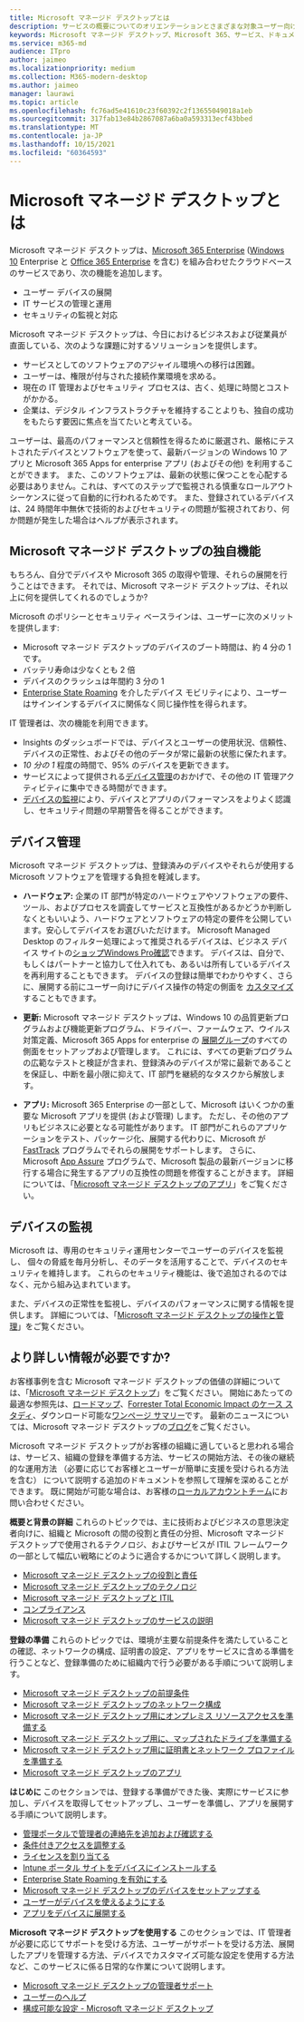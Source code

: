 ```yaml
---
title: Microsoft マネージド デスクトップとは
description: サービスの概要についてのオリエンテーションとさまざまな対象ユーザー向けの記事のショートカット
keywords: Microsoft マネージド デスクトップ、Microsoft 365、サービス、ドキュメント
ms.service: m365-md
audience: ITpro
author: jaimeo
ms.localizationpriority: medium
ms.collection: M365-modern-desktop
ms.author: jaimeo
manager: laurawi
ms.topic: article
ms.openlocfilehash: fc76ad5e41610c23f60392c2f13655049018a1eb
ms.sourcegitcommit: 317fab13e84b2867087a6ba0a593313ecf43bbed
ms.translationtype: MT
ms.contentlocale: ja-JP
ms.lasthandoff: 10/15/2021
ms.locfileid: "60364593"
---
```

# <a name="what-is-microsoft-managed-desktop"></a>Microsoft マネージド デスクトップとは


Microsoft マネージド デスクトップは、[Microsoft 365 Enterprise](../../enterprise/microsoft-365-overview.md) ([Windows 10](/windows/windows-10/) Enterprise と [Office 365 Enterprise](https://www.microsoft.com/microsoft-365/business/compare-more-office-365-for-business-plans) を含む) を組み合わせたクラウドベースのサービスであり、次の機能を追加します。

- ユーザー デバイスの展開
- IT サービスの管理と運用
- セキュリティの監視と対応

Microsoft マネージド デスクトップは、今日におけるビジネスおよび従業員が直面している、次のような課題に対するソリューションを提供します。
- サービスとしてのソフトウェアのアジャイル環境への移行は困難。
- ユーザーは、権限が付与された接続作業環境を求める。
- 現在の IT 管理およびセキュリティ プロセスは、古く、処理に時間とコストがかかる。
- 企業は、デジタル インフラストラクチャを維持することよりも、独自の成功をもたらす要因に焦点を当てたいと考えている。

ユーザーは、最高のパフォーマンスと信頼性を得るために厳選され、厳格にテストされたデバイスとソフトウェアを使って、最新バージョンの Windows 10 アプリと Microsoft 365 Apps for enterprise アプリ (およびその他) を利用することができます。 また、このソフトウェアは、最新の状態に保つことを心配する必要はありません。これは、すべてのステップで監視される慎重なロールアウト シーケンスに従って自動的に行われるためです。 また、登録されているデバイスは、24 時間年中無休で技術的およびセキュリティの問題が監視されており、何か問題が発生した場合はヘルプが表示されます。


## <a name="unique-to-microsoft-managed-desktop"></a>Microsoft マネージド デスクトップの独自機能

もちろん、自分でデバイスや Microsoft 365 の取得や管理、それらの展開を行うことはできます。 それでは、Microsoft マネージド デスクトップは、それ以上に何を提供してくれるのでしょうか?

Microsoft のポリシーとセキュリティ ベースラインは、ユーザーに次のメリットを提供します:

- Microsoft マネージド デスクトップのデバイスのブート時間は、約 4 分の 1です。
- バッテリ寿命は少なくとも 2 倍
- デバイスのクラッシュは年間約 3 分の 1
- [Enterprise State Roaming](/azure/active-directory/devices/enterprise-state-roaming-overview) を介したデバイス モビリティにより、ユーザーはサインインするデバイスに関係なく同じ操作性を得られます。

IT 管理者は、次の機能を利用できます。

- Insights のダッシュボードでは、デバイスとユーザーの使用状況、信頼性、デバイスの正常性、およびその他のデータが常に最新の状態に保たれます。
- *10 分の 1* 程度の時間で、95% のデバイスを更新できます。
- サービスによって提供される[デバイス管理](#device-management)のおかげで、その他の IT 管理アクティビティに集中できる時間ができます。 
- [デバイスの監視](#device-monitoring)により、デバイスとアプリのパフォーマンスをよりよく認識し、セキュリティ問題の早期警告を得ることができます。

## <a name="device-management"></a>デバイス管理
Microsoft マネージド デスクトップは、登録済みのデバイスやそれらが使用する Microsoft ソフトウェアを管理する負担を軽減します。

- **ハードウェア:** 企業の IT 部門が特定のハードウェアやソフトウェアの要件、ツール、およびプロセスを調査してサービスと互換性があるかどうか判断しなくともいいよう、ハードウェアとソフトウェアの特定の要件を公開しています。安心してデバイスをお選びいただけます。 Microsoft Managed Desktop のフィルター処理によって推奨されるデバイスは、ビジネス デバイス サイトの[ショップWindows Pro確認](https://www.microsoft.com/windows/business/devices)できます。 デバイスは、自分で、もしくはパートナーと協力して仕入れても、あるいは所有しているデバイスを再利用することもできます。 デバイスの登録は簡単でわかりやすく、さらに、展開する前にユーザー向けにデバイス操作の特定の側面を [カスタマイズ](../working-with-managed-desktop/config-setting-overview.md) することもできます。

- **更新:** Microsoft マネージド デスクトップは、Windows 10 の品質更新プログラムおよび機能更新プログラム、ドライバー、ファームウェア、ウイルス対策定義、Microsoft 365 Apps for enterprise の [展開グループ](../service-description/updates.md)のすべての側面をセットアップおよび管理します。 これには、すべての更新プログラムの広範なテストと検証が含まれ、登録済みのデバイスが常に最新であることを保証し、中断を最小限に抑えて、IT 部門を継続的なタスクから解放します。

- **アプリ:** Microsoft 365 Enterprise の一部として、Microsoft はいくつかの重要な Microsoft アプリを提供 (および管理) します。 ただし、その他のアプリもビジネスに必要となる可能性があります。 IT 部門がこれらのアプリケーションをテスト、パッケージ化、展開する代わりに、Microsoft が [FastTrack](https://www.microsoft.com/FastTrack) プログラムでそれらの展開をサポートします。 さらに、Microsoft [App Assure](/fasttrack/products-and-capabilities#app-assuree) プログラムで、Microsoft 製品の最新バージョンに移行する場合に発生するアプリの互換性の問題を修復することがきます。 詳細については、「[Microsoft マネージド デスクトップのアプリ](../get-ready/apps.md)」をご覧ください。


## <a name="device-monitoring"></a>デバイスの監視

Microsoft は、専用のセキュリティ運用センターでユーザーのデバイスを監視し、 個々の脅威を毎月分析し、そのデータを活用することで、デバイスのセキュリティを維持します。 これらのセキュリティ機能は、後で追加されるのではなく、元から組み込まれています。

また、デバイスの正常性を監視し、デバイスのパフォーマンスに関する情報を提供します。 詳細については、「[Microsoft マネージド デスクトップの操作と管理](../service-description/operations-and-monitoring.md)」をご覧ください。


## <a name="need-more-details"></a>より詳しい情報が必要ですか?

お客様事例を含む Microsoft マネージド デスクトップの価値の詳細については、「[Microsoft マネージド デスクトップ](https://aka.ms/mmd)」をご覧ください。 開始にあたっての最適な参照先は、[ロードマップ](https://aka.ms/AA6jiam)、[Forrester Total Economic Impact のケース スタディ](https://github.com/MicrosoftDocs/microsoft-365-docs/raw/public/microsoft-365/managed-desktop/intro/downloads/forrester-tei-study.pdf)、ダウンロード可能な[ワンページ サマリー](https://aka.ms/AA6ob3h)です。 最新のニュースについては、Microsoft マネージド デスクトップの[ブログ](https://aka.ms/AA6l2dd)をご覧ください。

Microsoft マネージド デスクトップがお客様の組織に適していると思われる場合は、サービス、組織の登録を準備する方法、サービスの開始方法、その後の継続的な運用方法 （必要に応じてお客様とユーザーが簡単に支援を受けられる方法を含む） について説明する追加のドキュメントを参照して理解を深めることができます。 既に開始が可能な場合は、お客様の[ローカルアカウントチーム](https://pages.email.office.com/contactmmd/)にお問い合わせください。

**概要と背景の詳細** これらのトピックでは、主に技術およびビジネスの意思決定者向けに、組織と Microsoft の間の役割と責任の分担、Microsoft マネージド デスクトップで使用されるテクノロジ、およびサービスが ITIL フレームワークの一部として幅広い戦略にどのように適合するかについて詳しく説明します。

- [Microsoft マネージド デスクトップの役割と責任](roles-and-responsibilities.md)
- [Microsoft マネージド デスクトップのテクノロジ](technologies.md)
- [Microsoft マネージド デスクトップと ITIL](../MMD-and-ITSM.md)
- [コンプライアンス](compliance.md)
- [Microsoft マネージド デスクトップのサービスの説明](../service-description/index.md)

**登録の準備** これらのトピックでは、環境が主要な前提条件を満たしていることの確認、ネットワークの構成、証明書の設定、アプリをサービスに含める準備を行うことなど、登録準備のために組織内で行う必要がある手順について説明します。

- [Microsoft マネージド デスクトップの前提条件](../get-ready/prerequisites.md)
- [Microsoft マネージド デスクトップのネットワーク構成](../get-ready/network.md)
- [Microsoft マネージド デスクトップ用にオンプレミス リソースアクセスを準備する](../get-ready/authentication.md)
- [Microsoft マネージド デスクトップ用に、マップされたドライブを準備する](../get-ready/mapped-drives.md)
- [Microsoft マネージド デスクトップ用に証明書とネットワーク プロファイルを準備する](../get-ready/certs-wifi-lan.md)
- [Microsoft マネージド デスクトップのアプリ](../get-ready/apps.md)

**はじめに** このセクションでは、登録する準備ができた後、実際にサービスに参加し、デバイスを取得してセットアップし、ユーザーを準備し、アプリを展開する手順について説明します。

- [管理ポータルで管理者の連絡先を追加および確認する](../get-started/add-admin-contacts.md)
- [条件付きアクセスを調整する](../get-started/conditional-access.md)
- [ライセンスを割り当てる](../get-started/assign-licenses.md)
- [Intune ポータル サイトをデバイスにインストールする](../get-started/company-portal.md)
- [Enterprise State Roaming を有効にする](../get-started/enterprise-state-roaming.md)
- [Microsoft マネージド デスクトップのデバイスをセットアップする](../get-started/set-up-devices.md)
- [ユーザーがデバイスを使えるようにする](../get-started/get-started-devices.md)
- [アプリをデバイスに展開する](../get-started/deploy-apps.md)

**Microsoft マネージド デスクトップを使用する** このセクションでは、IT 管理者が必要に応じてサポートを受ける方法、ユーザーがサポートを受ける方法、展開したアプリを管理する方法、デバイスでカスタマイズ可能な設定を使用する方法など、このサービスに係る日常的な作業について説明します。

- [Microsoft マネージド デスクトップの管理者サポート](../working-with-managed-desktop/admin-support.md)
- [ユーザーのヘルプ](../working-with-managed-desktop/end-user-support.md)
- [構成可能な設定 - Microsoft マネージド デスクトップ](../working-with-managed-desktop/config-setting-overview.md)





<!--When you enroll in Microsoft Managed Desktop, Microsoft provides you with devices that are configured to join your Azure Active Directory tenant. Windows 10, Office 365, and some apps and features associated with [Microsoft 365 Enterprise E5](https://www.microsoft.com/microsoft-365/compare-all-microsoft-365-plans) are installed (by Microsoft) on your devices. When your employees who are using these devices need help, they contact Microsoft Managed Desktop support (provided by Microsoft) through a custom chat app.--> 

<!--With Microsoft Managed Desktop, you get **software as a service** (Microsoft 365 E5), **Device as a service** (Microsoft Surface devices ready to use), and **IT support as a service** (Help desk and more).--> 
